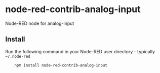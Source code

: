 node-red-contrib-analog-input
=====================

Node-RED node for analog-input



Install
-------

Run the following command in your Node-RED user directory - typically `~/.node-red`

        npm install node-red-contrib-analog-input

